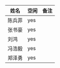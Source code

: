 | 姓名   | 空闲 | 备注 |
| ------ | ---- | ---- |
| 陈兵菲 | yes  |      |
| 张书豪 | yes  |      |
| 刘鸿   | yes  |      |
| 冯浩毅 | yes  |      |
| 郑泽勇 | yes     |      |
